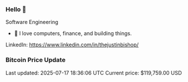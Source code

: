 ### Hello 🤙  

Software Engineering

- 🔭 I love computers, finance, and building things.
  
LinkedIn: https://www.linkedin.com/in/thejustinbishop/  



























































































































































































































































































































































































































































































































































































































































































































































































































































### Bitcoin Price Update
Last updated: 2025-07-17 18:36:06 UTC
Current price: $119,759.00 USD
